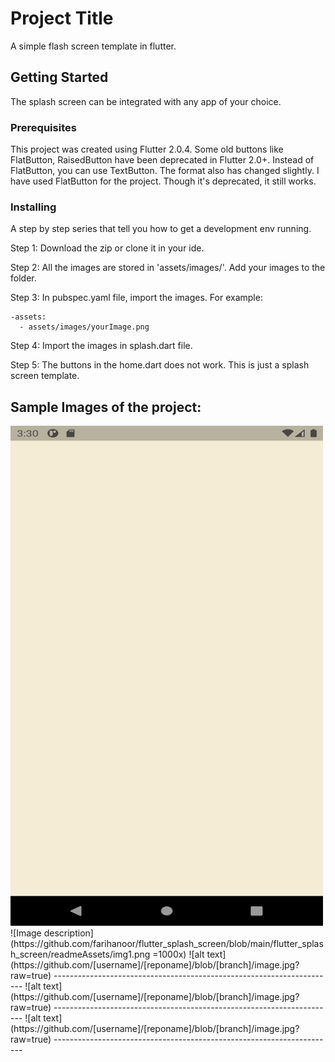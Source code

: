 # Project Title

A simple flash screen template in flutter.

## Getting Started

The splash screen can be integrated with any app of your choice.

### Prerequisites

This project was created using Flutter 2.0.4. Some old buttons like FlatButton, RaisedButton have been deprecated in Flutter 2.0+.
Instead of FlatButton, you can use TextButton. The format also has changed slightly. I have used FlatButton for the project.
Though it's deprecated, it still works.

### Installing

A step by step series that tell you how to get a development env running.

Step 1: Download the zip or clone it in your ide.

Step 2: All the images are stored in 'assets/images/'. Add your images to the folder.

Step 3: In pubspec.yaml file, import the images. For example:

    -assets:
      - assets/images/yourImage.png

 Step 4: Import the images in splash.dart file.

 Step 5: The buttons in the home.dart does not work. This is just a splash screen template.


Sample Images of the project:
----------------------------------------------------------------------
<img src="https://github.com/farihanoor/flutter_splash_screen/blob/main/flutter_splash_screen/readmeAssets/img1.png" width="500" height="800"> 
![Image description](https://github.com/farihanoor/flutter_splash_screen/blob/main/flutter_splash_screen/readmeAssets/img1.png =1000x)
![alt text](https://github.com/[username]/[reponame]/blob/[branch]/image.jpg?raw=true)
----------------------------------------------------------------------
![alt text](https://github.com/[username]/[reponame]/blob/[branch]/image.jpg?raw=true)
----------------------------------------------------------------------
![alt text](https://github.com/[username]/[reponame]/blob/[branch]/image.jpg?raw=true)
----------------------------------------------------------------------

